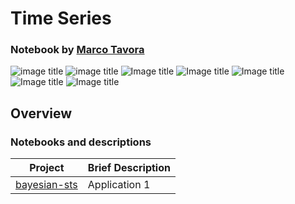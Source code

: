 # Time Series

### Notebook by [Marco Tavora](http://www.marcotavora.me)

![image title](https://img.shields.io/badge/python-v3.6-blue.svg) ![image title](https://img.shields.io/badge/keras-v2.1.5-green.svg) ![Image title](https://img.shields.io/badge/sklearn-0.19.1-read.svg) ![Image title](https://img.shields.io/badge/pandas-0.22.0-read.svg) ![Image title](https://img.shields.io/badge/matplotlib-v2.1.2-blue.svg) ![Image title](https://img.shields.io/badge/CausalImpact-v1.2.1-blue.svg) ![Image title](https://img.shields.io/badge/R-v3.5.0-green.svg) 

## Overview




### Notebooks and descriptions
| Project | Brief Description |
|--------------------------------------------------------------------------------------------------------------|-------------------------------------------------------------------------------------------------------------------------------------------------------------------|
| [bayesian-sts](https://github.com/marcotav/deep-learning/blob/master/painters-identification/README.md) | Application 1|
